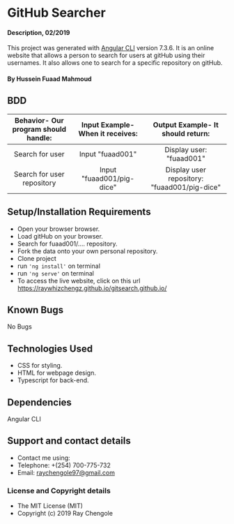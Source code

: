 # GitHub Searcher

#### Description, 02/2019

This project was generated with [Angular CLI](https://github.com/angular/angular-cli) version 7.3.6. It is an online website that allows a person to search for users at gitHub using their usernames. It also allows one to search for a specific repository on gitHub.

#### By **Hussein Fuaad Mahmoud**

## BDD

| Behavior- Our program should handle: | Input Example- When it receives: | Output Example- It should return: |
| :-------------: | :-------------: | :-------------: |
| Search for user | Input "fuaad001" | Display user: "fuaad001" |
| Search for user repository | Input "fuaad001/pig-dice" | Display user repository: "fuaad001/pig-dice" |

## Setup/Installation Requirements

* Open your browser browser.
* Load gitHub on your browser.
* Search for fuaad001/.... repository.
* Fork the data onto your own personal repository.
* Clone project
* run `'ng install'` on terminal
* run `'ng serve'` on terminal
* To access the live website, click on this url https://raywhizchengz.github.io/gitsearch.github.io/

## Known Bugs

No Bugs

## Technologies Used

* CSS for styling.
* HTML for webpage design.
* Typescript for back-end.

## Dependencies

Angular CLI

## Support and contact details

* Contact me using:
* Telephone: +(254) 700-775-732
* Email: raychengole97@gmail.com

### License and Copyright details

* The MIT License (MIT)
* Copyright (c) 2019 Ray Chengole
